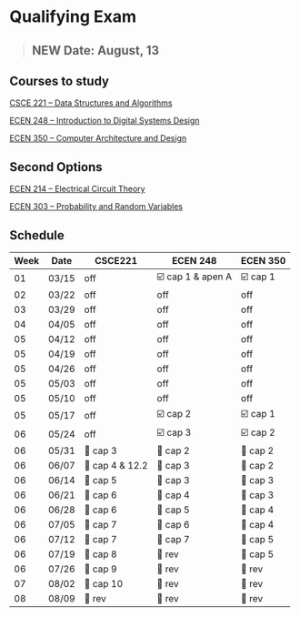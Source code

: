 # Qualifying Exam

> ## NEW Date: August, 13

## Courses to study

[CSCE 221 – Data Structures and Algorithms](./CSCE_221/README.md)

[ECEN 248 – Introduction to Digital Systems Design](./ECEN_248/README.md)

[ECEN 350 – Computer Architecture and Design](./ECEN_350/README.md)

## Second Options

[ECEN 214 – Electrical Circuit Theory](./ECEN_214/README.md)

[ECEN 303 – Probability and Random Variables](./ECEN_303/README.md)

## Schedule

| Week | Date |CSCE221 | ECEN 248 | ECEN 350|
|------|------|--------|----------|---------|
|01    |03/15 | off| :ballot_box_with_check: cap 1 & apen A| :ballot_box_with_check: cap 1 | 
|02    |03/22 | off| off| off | 
|03    |03/29 | off| off| off | 
|04    |04/05 | off| off| off | 
|05    |04/12 | off| off| off | 
|05    |04/19 | off| off| off | 
|05    |04/26 | off| off| off | 
|05    |05/03 | off| off| off | 
|05    |05/10 | off| off| off | 
|05    |05/17 | off | :ballot_box_with_check: cap 2| :ballot_box_with_check:   cap 1| 
|06    |05/24 | off | :ballot_box_with_check:  cap 3 | :ballot_box_with_check:  cap 2 | 
|06    |05/31 | :black_square_button: cap 3 | :black_square_button: cap 2 | :black_square_button: cap 2 | 
|06    |06/07 | :black_square_button: cap 4 & 12.2 | :black_square_button: cap 3 | :black_square_button: cap 2 | 
|06    |06/14 | :black_square_button: cap 5 | :black_square_button: cap 3 | :black_square_button: cap 3 | 
|06    |06/21 | :black_square_button: cap 6 | :black_square_button: cap 4 | :black_square_button: cap 3 | 
|06    |06/28 | :black_square_button: cap 6 | :black_square_button: cap 5 | :black_square_button: cap 4 | 
|06    |07/05 | :black_square_button: cap 7 | :black_square_button: cap 6 | :black_square_button: cap 4 | 
|06    |07/12 | :black_square_button: cap 7 | :black_square_button: cap 7 | :black_square_button: cap 5 | 
|06    |07/19 | :black_square_button: cap 8 | :black_square_button: rev | :black_square_button: cap 5 | 
|06    |07/26 | :black_square_button: cap 9 | :black_square_button: rev | :black_square_button: rev | 
|07    |08/02 | :black_square_button: cap 10 | :black_square_button: rev | :black_square_button: rev | 
|08    |08/09 | :black_square_button: rev | :black_square_button: rev | :black_square_button: rev | 

